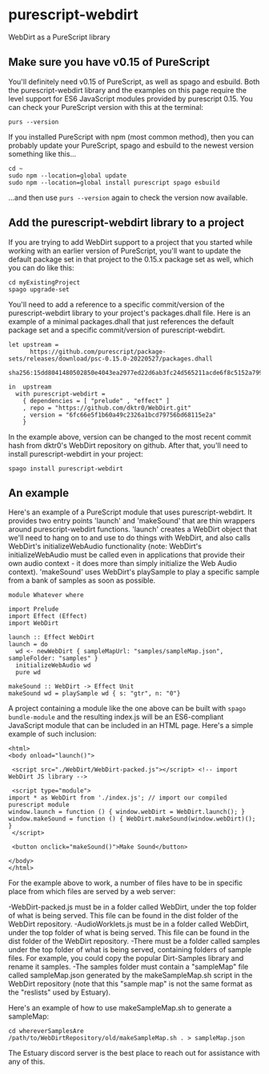# purescript-webdirt

WebDirt as a PureScript library

## Make sure you have v0.15 of PureScript

You'll definitely need v0.15 of PureScript, as well as spago and esbuild. Both the purescript-webdirt library and the examples on this page require the level support for ES6 JavaScript modules provided by purescript 0.15. You can check your PureScript version with this at the terminal:

```
purs --version
```

If you installed PureScript with npm (most common method), then you can probably update your PureScript, spago and esbuild to the newest version something like this...

```
cd ~
sudo npm --location=global update
sudo npm --location=global install purescript spago esbuild
```

...and then use ```purs --version``` again to check the version now available.

## Add the purescript-webdirt library to a project

If you are trying to add WebDirt support to a project that you started while working with an earlier version of PureScript, you'll want to update the default package set in that project to the 0.15.x package set as well, which you can do like this:

```
cd myExistingProject
spago upgrade-set
```

You'll need to add a reference to a specific commit/version of the purescript-webdirt library to your project's packages.dhall file. Here is an example of a minimal packages.dhall that just references the default package set and a specific commit/version of purescript-webdirt.

```
let upstream =
      https://github.com/purescript/package-sets/releases/download/psc-0.15.0-20220527/packages.dhall
        sha256:15dd8041480502850e4043ea2977ed22d6ab3fc24d565211acde6f8c5152a799

in  upstream
  with purescript-webdirt =
    { dependencies = [ "prelude" , "effect" ]
    , repo = "https://github.com/dktr0/WebDirt.git"
    , version = "6fc66e5f1b60a49c2326a1bcd79756bd68115e2a"
    }
```

In the example above, version can be changed to the most recent commit hash from dktr0's WebDirt repository on github. After that, you'll need to install purescript-webdirt in your project:

```
spago install purescript-webdirt
```

## An example

Here's an example of a PureScript module that uses purescript-webdirt. It provides two entry points 'launch' and 'makeSound' that are thin wrappers around purescript-webdirt functions. 'launch' creates a WebDirt object that we'll need to hang on to and use to do things with WebDirt, and also calls WebDirt's initializeWebAudio functionality (note: WebDirt's initializeWebAudio must be called even in applications that provide their own audio context - it does more than simply initialize the Web Audio context). 'makeSound' uses WebDirt's playSample to play a specific sample from a bank of samples as soon as possible.

```
module Whatever where

import Prelude
import Effect (Effect)
import WebDirt

launch :: Effect WebDirt
launch = do
  wd <- newWebDirt { sampleMapUrl: "samples/sampleMap.json", sampleFolder: "samples" }
  initializeWebAudio wd
  pure wd

makeSound :: WebDirt -> Effect Unit
makeSound wd = playSample wd { s: "gtr", n: "0"}
```

A project containing a module like the one above can be built with ```spago bundle-module``` and the resulting index.js will be an ES6-compliant JavaScript module that can be included in an HTML page. Here's a simple example of such inclusion:

```
<html>
<body onload="launch()">

 <script src="./WebDirt/WebDirt-packed.js"></script> <!-- import WebDirt JS library -->

 <script type="module">
import * as WebDirt from './index.js'; // import our compiled purescript module
window.launch = function () { window.webDirt = WebDirt.launch(); }
window.makeSound = function () { WebDirt.makeSound(window.webDirt)(); }
 </script>

 <button onclick="makeSound()">Make Sound</button>

</body>
</html>
```

For the example above to work, a number of files have to be in specific place from which files are served by a web server:

-WebDirt-packed.js must be in a folder called WebDirt, under the top folder of what is being served. This file can be found in the dist folder of the WebDirt repository.
-AudioWorklets.js must be in a folder called WebDirt, under the top folder of what is being served. This file can be found in the dist folder of the WebDirt repository.
-There must be a folder called samples under the top folder of what is being served, containing folders of sample files. For example, you could copy the popular Dirt-Samples library and rename it samples.
-The samples folder must contain a "sampleMap" file called sampleMap.json generated by the makeSampleMap.sh script in the WebDirt repository (note that this "sample map" is not the same format as the "reslists" used by Estuary).

Here's an example of how to use makeSampleMap.sh to generate a sampleMap:

```
cd whereverSamplesAre
/path/to/WebDirtRepository/old/makeSampleMap.sh . > sampleMap.json
```

The Estuary discord server is the best place to reach out for assistance with any of this.
